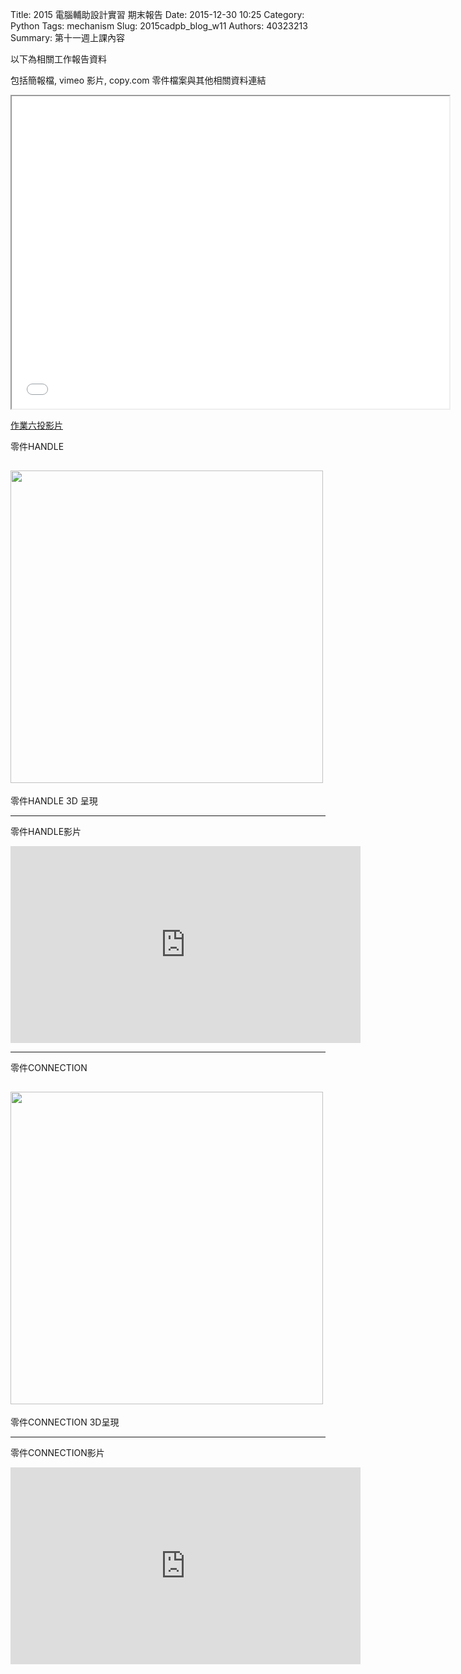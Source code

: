 Title: 2015 電腦輔助設計實習 期末報告
Date: 2015-12-30 10:25
Category: Python
Tags: mechanism
Slug: 2015cadpb_blog_w11
Authors: 40323213
Summary: 第十一週上課內容

以下為相關工作報告資料

包括簡報檔, vimeo 影片, copy.com 零件檔案與其他相關資料連結

<iframe src="cadp_w11_lecture.html" width="700" height="500"></iframe>

<p><a href="cadp_w11_lecture.html" target="_blank">作業六投影片</a></p>

零件HANDLE

<img src="https://copy.com/8KvMuRfTPcaEihqh" width="500" ></img>
------------------------------------------------
零件HANDLE 3D 呈現

<script src="https://embed.github.com/view/3d/nashnash/group9/master/connection.stl"></script>

--------------------------------------------------
零件HANDLE影片

<iframe width="560" height="315" src="https://www.youtube.com/embed/TyaWna6RzC8" frameborder="0" allowfullscreen></iframe>

----------------------------------------------------
零件CONNECTION

<img src="https://copy.com/rsdkqNQl0yzDbrH2" width="500" ></img>
--------------------------------------------------
零件CONNECTION 3D呈現

<script src="https://embed.github.com/view/3d/nashnash/group9/master/handle.stl"></script>
----------------------------------------------------
零件CONNECTION影片

<iframe width="560" height="315" src="https://www.youtube.com/embed/_rRavIViRbw" frameborder="0" allowfullscreen></iframe>


